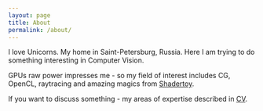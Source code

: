 ```yaml
---
layout: page
title: About
permalink: /about/
---
```


I love Unicorns. My home in Saint-Petersburg, Russia. Here I am trying to do something interesting in Computer Vision.

GPUs raw power impresses me - so my field of interest includes CG, OpenCL, raytracing and amazing magics from [Shadertoy](https://www.shadertoy.com/).

If you want to discuss something - my areas of expertise described in [CV](/old/cv/Polyarniy_CV.pdf).
